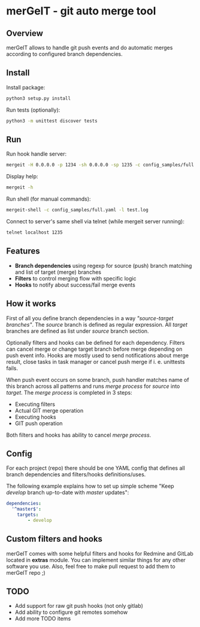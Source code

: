 # merGeIT - git auto merge tool

## Overview

merGeIT allows to handle git push events and do automatic merges according to configured branch dependencies.

## Install

Install package:

```bash
python3 setup.py install
```

Run tests (optionally):

```bash
python3 -m unittest discover tests
```

## Run

Run hook handle server:

```bash
mergeit -H 0.0.0.0 -p 1234 -sh 0.0.0.0 -sp 1235 -c config_samples/full.yaml -l test.log
```

Display help:

```bash
mergeit -h
```

Run shell (for manual commands):

```bash
mergeit-shell -c config_samples/full.yaml -l test.log
```

Connect to server's same shell via telnet (while mergeit server running):

```bash
telnet localhost 1235
```

## Features

 * **Branch dependencies** using regexp for source (push) branch matching and list of target (merge) branches
 * **Filters** to control merging flow with specific logic
 * **Hooks** to notify about success/fail merge events

## How it works

First of all you define branch dependencies in a way _"source-target branches"_. The _source_ branch is defined as regular expression. All _target_ branches are defined as list under _source_ branch section.

Optionally filters and hooks can be defined for each dependency. Filters can cancel merge or change target branch before merge depending on push event info. Hooks are mostly used to send notifications about merge result, close tasks in task manager or cancel push merge if i. e. unittests fails.

When push event occurs on some branch, push handler matches name of this branch across all patterns and runs _merge process_ for _source_ into _target_. The _merge process_ is completed in 3 steps:

* Executing filters
* Actual GIT merge operation
* Executing hooks
* GIT push operation

Both filters and hooks has ability to cancel _merge process_.

## Config

For each project (repo) there should be one YAML config that defines all branch dependencies and filters/hooks definitions/uses.

The following example explains how to set up simple scheme "Keep _develop_ branch up-to-date with _master_ updates":

```yaml
dependencies:
  '^master$':
  	targets:
    	- develop
```

## Custom filters and hooks

merGeIT comes with some helpful filters and hooks for Redmine and GitLab located in **extras** module. You can implement similar things for any other software you use. Also, feel free to make pull request to add them to merGeIT repo ;)

## TODO

* Add support for raw git push hooks (not only gitlab)
* Add ability to configure git remotes somehow
* Add more TODO items
